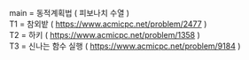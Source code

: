 main = 동적계획법 ( 피보나치 수열 )  
T1 = 참외밭 ( https://www.acmicpc.net/problem/2477 )  
T2 = 하키 ( https://www.acmicpc.net/problem/1358 )  
T3 = 신나는 함수 실행 ( https://www.acmicpc.net/problem/9184 )  
